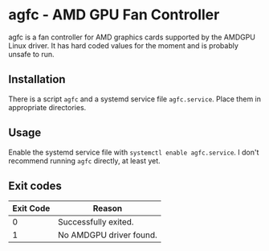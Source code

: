 # agfc - AMD GPU Fan Controller

agfc is a fan controller for AMD graphics cards supported by the AMDGPU Linux driver. It has hard coded values for the moment and is probably unsafe to run.

## Installation

There is a script `agfc` and a systemd service file `agfc.service`. Place them in appropriate directories.

## Usage

Enable the systemd service file with `systemctl enable agfc.service`. I don't recommend running `agfc` directly, at least yet.

## Exit codes

| Exit Code | Reason                        |
|-----------|-------------------------------|
|         0 | Successfully exited.          |
|         1 | No AMDGPU driver found.       |

